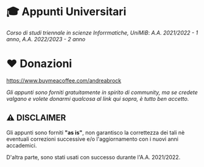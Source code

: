 # 🎓 Appunti Universitari
_Corso di studi triennale in scienze Inforrmatiche, UniMiB_: _A.A. 2021/2022 - 1 anno_, _A.A. 2022/2023 - 2 anno_

# ❤️ Donazioni
https://www.buymeacoffee.com/andreabrock

_Gli appunti sono forniti gratuitamente in spirito di community, ma se credete valgano e volete donarmi qualcosa al link qui sopra, è tutto ben accetto._


## ⚠️ DISCLAIMER
Gli appunti sono forniti **"as is"**, non garantisco la correttezza dei tali nè eventuali correzioni successive e/o l'aggiornamento con i nuovi anni accademici.

D'altra parte, sono stati usati con successo durante l'A.A. 2021/2022.
